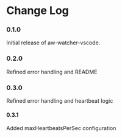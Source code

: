 # Change Log
### 0.1.0

Initial release of aw-watcher-vscode.

### 0.2.0

Refined error handling and README

### 0.3.0

Refined error handling and heartbeat logic

#### 0.3.1

Added maxHeartbeatsPerSec configuration

<!--- https://keepachangelog.com/en/1.0.0/ -->